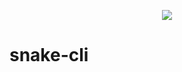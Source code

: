 <p align="center">
    <img src="https://github.com/iolave/snake-cli/actions/workflows/makefile.yml/badge.svg">
</p>

# snake-cli